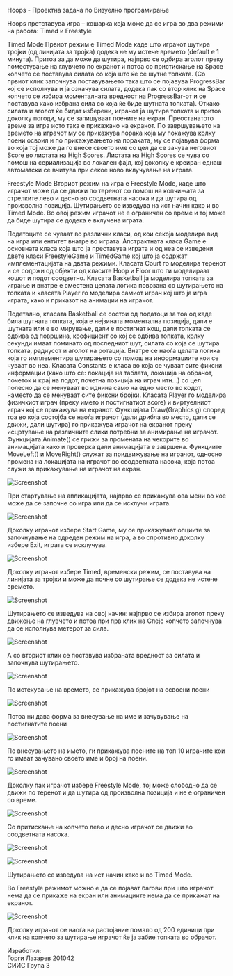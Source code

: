 Hoops   - Проектна задача по Визуелно програмирање 

Hoops претставува игра – кошарка која може да се игра во два режими на работа: Timed и Freestyle 

Timed Mode
Првиот режим е Timed Mode каде што играчот шутира тројки (од линијата за тројка) додека не му истече времето (default е 1 минута). Притоа за да може да шутира, најпрво се одбира аголот преку поместување на глувчето по екранот и потоа со пристискање на Space копчето се поставува силата со која што ќе се шутне топката. (Со првиот клик започнува поставувањето така што се појавува ProgressBar кој се исполнува и ја означува силата, додека пак со втор клик на Space копчето се избира моменталната вредност на ProgressBar-от и се поставува како избрана сила со која ќе биде шутната топката). Откако силата и аголот ќе бидат изберени, играчот ја шутира топката и притоа доколку погоди, му се запишуваат поените на екран. Преостанатото време за игра исто така е прикажано на екранот. По завршувањето на времето на играчот му се прикажува порака која му покажува колку поени освоил и по прикажувањето на пораката, му се појавува форма во која тој може да го внесе своето име со цел да се зачува неговиот Score во листата на High Scores. Листата на High Scores се чува со помош на сериализација во локален фајл, кој доколку е креиран еднаш автоматски се вчитува при секое ново вклучување на играта.

Freestyle Mode
Вториот режим на игра е Freestyle Mode, каде што играчот може да се движи по теренот со помош на копчињата за стрелките лево и десно во соодветната насока и да шутира од произволна позиција. Шутирањето се изведува на ист начин како и во Timed Mode. Во овој режим играчот не е ограничен со време и тој може да биде шутира се додека е вклучена играта.

Податоците се чуваат во различни класи, од кои секоја моделира вид на игра или ентитет внатре во играта. Апстрактната класа Game е основната класа која што ја преставува играта и од неа се изведени двете класи FreestyleGame и TimedGame кој што ја содржат имплементацијата на двата режими. Класата Court го моделира теренот и се содржи од објекти од класите Hoop и Floor што ги моделираат кошот и подот соодветно. Класата Basketball ја моделира топката за играње и внатре е сместена целата логика поврзана со шутирањето на топката и класата Player го моделира самиот играч кој што ја игра играта, како и приказот на анимации на играчот.

Подетално, класата Basketball се состои од податоци за тоа од каде била шутната топката, која е нејзината моментална позиција, дали е шутната или е во мирување, дали е постигнат кош, дали топката се одбива од површина, коефициент со кој се одбива топката, колку секунди имаат поминато од последниот шут, силата со која се шутира топката, радиусот и аголот на ротација.
Внатре се наоѓа целата логика која го имплементира шутирањето со помош на информациите кои се чуваат во неа.
Класата Constants е класа во која се чуваат сите фиксни информации (како што се: локација на таблата, локација на обрачот, почеток и крај на подот, почетна позиција на играч итн...) со цел полесно да се менуваат во иднина само на едно место во кодот, наместо да се менуваат сите фиксни бројки.
Класата Player го моделира физичкиот играч (преку името и постигнатиот score) и виртуелниот играч кој се прикажува на екранот.
Функцијата Draw(Graphics g) според тоа во која состојба се наоѓа играчот (дали дрибла во место, дали се движи, дали шутира) го прикажува играчот на екранот преку исцртување на различните слики потребни за анимирање на играчот.
Функцијата Animate() се грижи за промената на чекорите во анимацијата како и проверка дали анимацијата е завршена.
Функциите MoveLeft() и MoveRight() служат за придвижување на играчот, односно промена на локацијата на играчот во соодветната насока, која потоа служи за прикажување на играчот на екран.

![Screenshot](https://i.imgur.com/EEt0m3X.png)

При стартување на апликацијата, најпрво се прикажува ова мени во кое може да се започне со игра или да се исклучи играта.
 
![Screenshot](https://i.imgur.com/sPLWrt9.png)
 
Доколку играчот избере Start Game, му се прикажуваат опциите за започнување на одреден режим на игра, а во спротивно доколку избере Exit, играта се исклучува.
 
![Screenshot](https://i.imgur.com/QczbBdo.png)

Доколку играчот избере Timed, временски режим, се поставува на линијата за тројки и може да почне со шутирање се додека не истече времето.
 
![Screenshot](https://i.imgur.com/OViqntf.png)

Шутирањето се изведува на овој начин: најпрво се избира аголот преку движење на глувчето и потоа при прв клик на Спејс копчето започнува да се исполнува метерот за сила.

![Screenshot](https://i.imgur.com/AibfWwy.png)

А со вториот клик се поставува избраната вредност за силата и започнува шутирањето.

 ![Screenshot](https://i.imgur.com/4LNxuWG.png)

По истекување на времето, се прикажува бројот на освоени поени

 ![Screenshot](https://i.imgur.com/k7p8zdp.png)
 
 Потоа ни дава форма за внесување на име и зачувување на постигнатите поени
 
  ![Screenshot](https://i.imgur.com/gRXo1A7.png)
 
 По внесувањето на името, ги прикажува поените на топ 10 играчите кои го имаат зачувано своето име и број на поени.
 
   ![Screenshot](https://i.imgur.com/DtrI75j.png)
 
Доколку пак играчот избере Freestyle Mode, тој може слободно да се движи по теренот и да шутира од произволна позиција и не е ограничен со време.

![Screenshot](https://i.imgur.com/iBm3jVK.png)
 
Со притискање на копчето лево и десно играчот се движи во соодветната насока.

 ![Screenshot](https://i.imgur.com/tJ5lY9N.png)

 
  ![Screenshot](https://i.imgur.com/vneH5GI.png)
 
Шутирањето се изведува на ист начин како и во Timed Mode.
 
Во Freestyle режимот можно е да се појават багови при што играчот нема да се прикаже на екран или анимациите нема да се прикажат на екранот.


![Screenshot](https://i.imgur.com/rQKhfFU.png)

Доколку играчот се наоѓа на растојание помало од 200 единици при клик на копчето за шутирање играчот ќе ја забие топката во обрачот.

Изработил:<br />
Горги Лазарев 201042 <br />
СИИС Група 3



